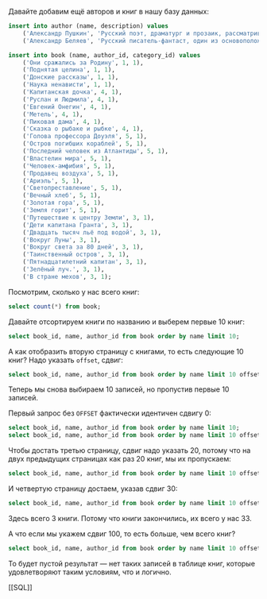 
Давайте добавим ещё авторов и книг в нашу базу данных:

```sql
insert into author (name, description) values
    ('Александр Пушкин', 'Русский поэт, драматург и прозаик, рассматривается как основоположник современного русского литературного языка.'),
    ('Александр Беляев', 'Русский писатель-фантаст, один из основоположников советской научно-фантастической литературы.');

insert into book (name, author_id, category_id) values
    ('Они сражались за Родину', 1, 1),
    ('Поднятая целина', 1, 1),
    ('Донские рассказы', 1, 1),
    ('Наука ненависти', 1, 1),
    ('Капитанская дочка', 4, 1),
    ('Руслан и Людмила', 4, 1),
    ('Евгений Онегин', 4, 1),
    ('Метель', 4, 1),
    ('Пиковая дама', 4, 1),
    ('Сказка о рыбаке и рыбке', 4, 1),
    ('Голова профессора Доуэля', 5, 1),
    ('Остров погибших кораблей', 5, 1),
    ('Последний человек из Атлантиды', 5, 1),
    ('Властелин мира', 5, 1),
    ('Человек-амфибия', 5, 1),
    ('Продавец воздуха', 5, 1),
    ('Ариэль', 5, 1),
    ('Светопреставление', 5, 1),
    ('Вечный хлеб', 5, 1),
    ('Золотая гора', 5, 1),
    ('Земля горит', 5, 1),
    ('Путешествие к центру Земли', 3, 1),
    ('Дети капитана Гранта', 3, 1),
    ('Двадцать тысяч льё под водой', 3, 1),
    ('Вокруг Луны', 3, 1),
    ('Вокруг света за 80 дней', 3, 1),
    ('Таинственный остров', 3, 1),
    ('Пятнадцатилетний капитан', 3, 1),
    ('Зелёный луч.', 3, 1),
    ('В стране мехов', 3, 1);
```

Посмотрим, сколько у нас всего книг:

```sql
select count(*) from book;
```

Давайте отсортируем книги по названию и выберем первые 10 книг:

```sql
select book_id, name, author_id from book order by name limit 10;
```

А как отобразить вторую страницу с книгами, то есть следующие 10 книг? Надо указать `offset`, сдвиг:

```sql
select book_id, name, author_id from book order by name limit 10 offset 10;
```

Теперь мы снова выбираем 10 записей, но пропустив первые 10 записей.

Первый запрос без `OFFSET` фактически идентичен сдвигу 0:

```sql
select book_id, name, author_id from book order by name limit 10;
select book_id, name, author_id from book order by name limit 10 offset 0;
```

Чтобы достать третью страницу, сдвиг надо указать 20, потому что на двух предыдущих страницах как раз 20 книг, мы их пропускаем:

```sql
select book_id, name, author_id from book order by name limit 10 offset 20;
```

И четвертую страницу достаем, указав сдвиг 30:

```sql
select book_id, name, author_id from book order by name limit 10 offset 30;
```

Здесь всего 3 книги. Потому что книги закончились, их всего у нас 33.

А что если мы укажем сдвиг 100, то есть больше, чем всего книг?

```sql
select book_id, name, author_id from book order by name limit 10 offset 100;
```

То будет пустой результат — нет таких записей в таблице книг, которые удовлетворяют таким условиям, что и логично.

[[SQL]]